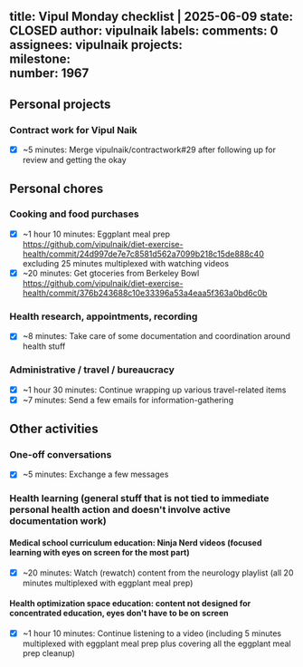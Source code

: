 title:	Vipul Monday checklist | 2025-06-09
state:	CLOSED
author:	vipulnaik
labels:	
comments:	0
assignees:	vipulnaik
projects:	
milestone:	
number:	1967
--
## Personal projects

### Contract work for Vipul Naik

- [x] ~5 minutes: Merge vipulnaik/contractwork#29 after following up for review and getting the okay

## Personal chores

### Cooking and food purchases

- [x] ~1 hour 10 minutes: Eggplant meal prep https://github.com/vipulnaik/diet-exercise-health/commit/24d997de7e7c8581d562a7099b218c15de888c40 excluding 25 minutes multiplexed with watching videos
- [x] ~20 minutes: Get gtoceries from Berkeley Bowl https://github.com/vipulnaik/diet-exercise-health/commit/376b243688c10e33396a53a4eaa5f363a0bd6c0b

### Health research, appointments, recording

- [x] ~8 minutes: Take care of some documentation and coordination around health stuff

### Administrative / travel / bureaucracy

- [x] ~1 hour 30 minutes: Continue wrapping up various travel-related items
- [x] ~7 minutes: Send a few emails for information-gathering

## Other activities

### One-off conversations

- [x] ~5 minutes: Exchange a few messages

### Health learning (general stuff that is not tied to immediate personal health action and doesn't involve active documentation work)

#### Medical school curriculum education: Ninja Nerd videos (focused learning with eyes on screen for the most part)

- [x] ~20 minutes: Watch (rewatch) content from the neurology playlist (all 20 minutes multiplexed with eggplant meal prep)

#### Health optimization space education: content not designed for concentrated education, eyes don't have to be on screen

- [x] ~1 hour 10 minutes: Continue listening to a video (including 5 minutes multiplexed with eggplant meal prep plus covering all the eggplant meal prep cleanup)
